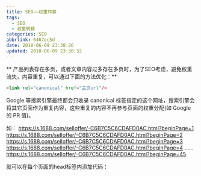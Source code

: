 ```yaml
---
title: SEO——权重转移
tags:
  - SEO
  - 权重转移
categories: SEO
abbrlink: 6467ec5d
date: 2018-06-09 23:38:26
updated: 2018-06-09 23:38:32
---
```

** 产品列表存在多页，或者文章内容过多存在多页时，为了SEO考虑，避免权重流失，内容重复，可以通过下面的方法优化：**
``` html
<link rel="canonical" href="主页url"/>
```
Google 等搜索引擎最终都会只收录 canonical 标签指定的这个网址，搜索引擎会将其它页面作为重复内容，这些重复的内容不再参与页面的权重分配(如 Google 的 PR 值)。

如：
https://s.1688.com/selloffer/-C6B7C5C6CDAFD0AC.html?beginPage=1
https://s.1688.com/selloffer/-C6B7C5C6CDAFD0AC.html?beginPage=2
https://s.1688.com/selloffer/-C6B7C5C6CDAFD0AC.html?beginPage=3
https://s.1688.com/selloffer/-C6B7C5C6CDAFD0AC.html?beginPage=4
……
https://s.1688.com/selloffer/-C6B7C5C6CDAFD0AC.html?beginPage=45

就可以在每个页面的head标签内添加代码：
<link rel="canonical" href="https://s.1688.com/selloffer/-C6B7C5C6CDAFD0AC.html"/>

